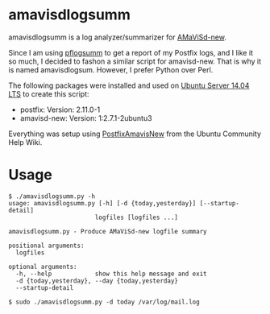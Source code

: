 amavisdlogsumm
==============

amavisdlogsumm is a log analyzer/summarizer for [AMaViSd-new][1].

Since I am using [pflogsumm][2] to get a report of my Postfix logs, and I like it so much, I decided to fashon a similar script for amavisd-new. That is why it is named amavisdlogsum. However, I prefer Python over Perl.

The following packages were installed and used on [Ubuntu Server 14.04 LTS][3] to create this script:

* postfix: Version: 2.11.0-1
* amavisd-new: Version: 1:2.7.1-2ubuntu3

Everything was setup using [PostfixAmavisNew][4] from the Ubuntu Community Help Wiki.

Usage
=====

```
$ ./amavisdlogsumm.py -h
usage: amavisdlogsumm.py [-h] [-d {today,yesterday}] [--startup-detail]
                        logfiles [logfiles ...]

amavisdlogsumm.py - Produce AMaViSd-new logfile summary

positional arguments:
  logfiles

optional arguments:
  -h, --help            show this help message and exit
  -d {today,yesterday}, --day {today,yesterday}
  --startup-detail

$ sudo ./amavisdlogsumm.py -d today /var/log/mail.log
```

[1]: http://www.amavis.org/                             "amavisd-new"
[2]: http://jimsun.linxnet.com/postfix_contrib.html     "JIMSUN Postfix Contribs"
[3]: http://www.ubuntu.com/server                       "Ubuntu Server"
[4]: https://help.ubuntu.com/community/PostfixAmavisNew "Postfix Amavis-new"
